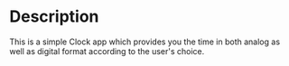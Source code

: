 # Description
This is a simple Clock app which provides you the time in both analog as well as digital format according to the user's choice.